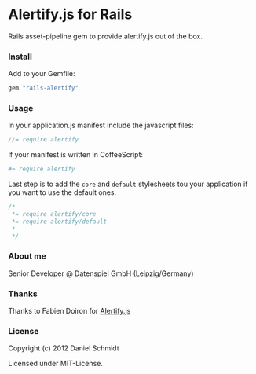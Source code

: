# Alertify.js for Rails

Rails asset-pipeline gem to provide alertify.js out of the box.

### Install

Add to your Gemfile:

```ruby
gem "rails-alertify"
```

### Usage

In your application.js manifest include the javascript files:

```js
//= require alertify
```

If your manifest is written in CoffeeScript:

```coffeescript
#= require alertify
```

Last step is to add the <code>core</code> and <code>default</code> stylesheets tou your application if you want to use the default ones.

```css
/*
 *= require alertify/core
 *= require alertify/default
 *
 */
```

### About me

Senior Developer @ Datenspiel GmbH (Leipzig/Germany)

### Thanks

Thanks to Fabien Doiron for [Alertify.js](https://github.com/fabien-d/alertify.js)

### License

Copyright (c) 2012 Daniel Schmidt

Licensed under MIT-License.